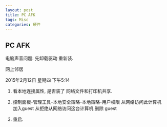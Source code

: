 ```yaml
---
layout: post
title: PC AFK  
tags: Misc
categories: 硬件
---
```



## PC AFK
电脑声音问题:  先卸载驱动 重新装.

网上邻居

2015年2月12日 星期四
下午5:14

1. 看本地连接属性, 是否装了 网络文件和打印机共享.

2. 控制面板-管理工具-本地安全策略-本地策略-用户权限
	从网络访问此计算机                      加入guest
	从拒绝从网络访问这台计算机     删除 guest

3. 重启.

